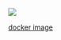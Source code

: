 ![](https://travis-ci.org/cuitaocrazy/kl.svg?branch=master)

[docker image](https://hub.docker.com/r/cuitaocrazy/shouft/tags)
